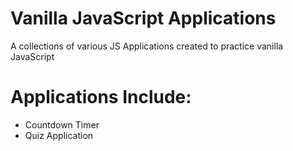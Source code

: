 # Vanilla JavaScript Applications

A collections of various JS Applications created to practice vanilla JavaScript

# Applications Include:

- Countdown Timer
- Quiz Application
